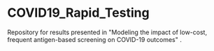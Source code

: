 # COVID19_Rapid_Testing
Repository for results presented in "Modeling the impact of low-cost, frequent antigen-based screening on COVID-19 outcomes" .
